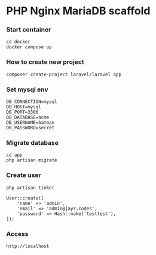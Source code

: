 # PHP Nginx MariaDB scaffold

### Start container

```
cd docker
docker compose up
```

### How to create new project

```
composer create-project laravel/laravel app
```

### Set mysql env

```
DB_CONNECTION=mysql
DB_HOST=mysql
DB_PORT=3306
DB_DATABASE=acme
DB_USERNAME=batman
DB_PASSWORD=secret
```


### Migrate database

```
cd app
php artisan migrate
```

### Create user

```
php artisan tinker

User::create([
    'name' => 'admin',
    'email' => 'admin@jayr.codes',
    'password' => Hash::make('testtest'),
]);
```

### Access

```
http://localhost
```
